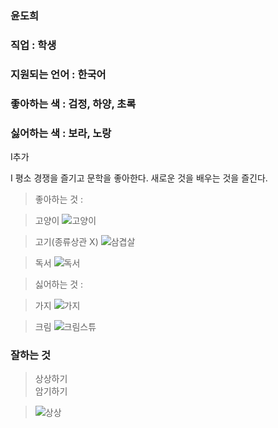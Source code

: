 ### **윤도희**


### **직업 : 학생**
### **지원되는 언어 : 한국어**
### **좋아하는 색 : 검정, 하양, 초록**
### **싫어하는 색 : 보라, 노랑**
I추가

I
평소 경쟁을 즐기고 문학을 좋아한다. 새로운 것을 배우는 것을 즐긴다.

> 좋아하는 것 : 

>고양이
![고양이](https://search.pstatic.net/common/?src=http%3A%2F%2Fblogfiles.naver.net%2FMjAyMzAxMDZfNDAg%2FMDAxNjcyOTc2OTE5MzA5.Cn1jZicntE6LCgWYHant9UQARUjDZitEkyF4ke2r2tQg.EmSkUF-CmiL50flkXxUIeO8Qgx6cZHorapI6W1Vr_iQg.JPEG.babylemon%2FIMG_7992.JPG&type=sc960_832)

>고기(종류상관 X)
![삼겹살](https://search.pstatic.net/common/?src=http%3A%2F%2Fblogfiles.naver.net%2FMjAyMzAxMDhfOSAg%2FMDAxNjczMTM2NzAxNTc0.CDDL3vs-l9Y5GqknCnNlFvgDey2mtan9xziNQNS2trEg.ITjWNKc33omBx9iu8vx9zTvy0JxB4FUfEn8gcLmL--8g.JPEG.dmszxxx%2FIMG_3470.jpg&type=sc960_832)


>독서
![독서](https://search.pstatic.net/common/?src=http%3A%2F%2Fblogfiles.naver.net%2FMjAyMjExMjlfMjU2%2FMDAxNjY5NzIwOTI4OTEx.OsVzSRa-jpAKATdQQTk-R77g0PqpnSZOrG0ZU3GHOkYg.TQGiaLHyXc-ZPSRuHkeqzzUdiwXlO_7FWEZST4jPSNkg.JPEG.seodamchae%2FRA_01996.JPG&type=sc960_832)

> 싫어하는 것 :

>가지
![가지](https://search.pstatic.net/common/?src=http%3A%2F%2Fblogfiles.naver.net%2FMjAyMzAxMTBfMTA3%2FMDAxNjczMzU1MDYxMzUz.ivjlMfCzn2OP4bJQmy8GGkweG2cNuJx5Qovspo95aRog.r5lSEgDtpdDHZErf1fmWExXmAQUJYwBohmK-xBDWv0gg.JPEG.abiman2%2F%25B0%25A1%25C1%25F6.jpg&type=sc960_832)

> 크림
![크림스튜](https://search.pstatic.net/common/?src=http%3A%2F%2Fblogfiles.naver.net%2FMjAyMTAyMDlfMTcz%2FMDAxNjEyODM1NDg4ODM3.yx2eFhJ-rLubvgWqRpNuirBvir7FaVa1m5qat3D_HB4g.GDaItW5qa8UrBV5fUqxC5sE4La6jj6aKpjDS8nChNqog.JPEG.wexpats_japan%2F4219607_s.jpg&type=sc960_832)

### **잘하는 것**

> 상상하기\
> 암기하기

>![상상](https://search.pstatic.net/common/?src=http%3A%2F%2Fblogfiles.naver.net%2FMjAxNzA4MTdfNDAg%2FMDAxNTAyOTc0MDEzMDc4.f8IaP58WMFJvt4Gq9XIE4OzhEDw8hUuXEdY8EW1cCJ4g.XZtZlOpfN54ipzwjkfi5uBTkVym0tjkDjw2qdoj6l0Yg.JPEG.apeze32%2Fe2e27bb3ae1fdba36d7c810aea532a7579a267a0.jpg&type=sc960_832)
